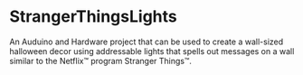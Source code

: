 # StrangerThingsLights
An Auduino and Hardware project that can be used to create a wall-sized halloween decor using addressable lights that spells out messages on a wall similar to the Netflix™ program Stranger Things™.
